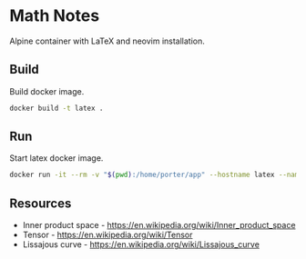 # Math Notes

Alpine container with LaTeX and neovim installation.

## Build

Build docker image.

```sh
docker build -t latex .
```

## Run

Start latex docker image.

```sh
docker run -it --rm -v "$(pwd):/home/porter/app" --hostname latex --name maths latex
```

## Resources

  - Inner product space - <https://en.wikipedia.org/wiki/Inner_product_space>
  - Tensor - <https://en.wikipedia.org/wiki/Tensor>
  - Lissajous curve - <https://en.wikipedia.org/wiki/Lissajous_curve>

